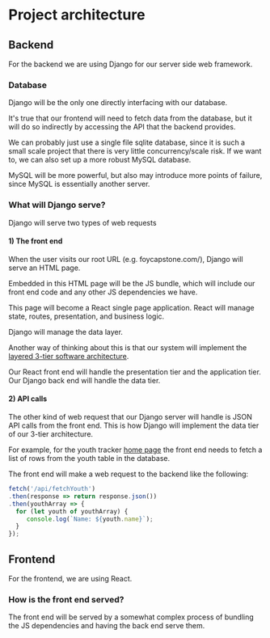 # Project architecture

## Backend

For the backend we are using Django for our server side web framework. 

### Database

Django will be the only one directly interfacing with our database.

It's true that our frontend will need to fetch data from the database, but it will do so indirectly by accessing the API that the backend provides.

We can probably just use a single file sqlite database, since it is such a small scale project that there is very little concurrency/scale risk. If we want to, we can also set up a more robust MySQL database.

MySQL will be more powerful, but also may introduce more points of failure, since MySQL is essentially another server.

### What will Django serve?

Django will serve two types of web requests

#### 1) The front end

When the user visits our root URL (e.g. foycapstone.com/), Django will serve an HTML page.

Embedded in this HTML page will be the JS bundle, which will include our front end code and any other JS dependencies we have. 

This page will become a React single page application. React will manage state, routes, presentation, and business logic.

Django will manage the data layer.

Another way of thinking about this is that our system will implement the [layered 3-tier software architecture](http://www.hanselman.com/blog/AReminderOnThreeMultiTierLayerArchitectureDesignBroughtToYouByMyLateNightFrustrations.aspx).

Our React front end will handle the presentation tier and the application tier.
Our Django back end will handle the data tier.

#### 2) API calls

The other kind of web request that our Django server will handle is JSON API calls from the front end. This is how Django will implement the data tier of our 3-tier architecture.

For example, for the youth tracker [home page](https://tessaev1.wixsite.com/youthhaven) the front end needs to fetch a list of rows from the youth table in the database.

The front end will make a web request to the backend like the following:

```javascript
fetch('/api/fetchYouth')
.then(response => return response.json())
.then(youthArray => {
  for (let youth of youthArray) {
     console.log(`Name: ${youth.name}`);
  }
});
```

## Frontend

For the frontend, we are using React.

### How is the front end served?

The front end will be served by a somewhat complex process of bundling the JS dependencies and having the back end serve them.

